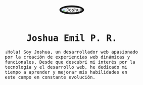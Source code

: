 
<!DOCTYPE html>
<html lang="es">
<head>
     <link rel='stylesheet' href='style.css' />
</head>
<style>
    .body{
        margin:0;
        padding:0;
        font-family: monospace;
        box-sizing: border-box;
    }
    .body div{
        display:flex;
        justify-content: center;
        align-items: center;
        flex-flow: column;
        padding: 20px;
    }
    .img{
        max-height:300px;
        max-width:300px;
        border: solid 6px;
        border-radius:100%;
    }
</style>
<body>
    <div class='body'>
        <div clas='container'>
            <img class='img' src='https://i.postimg.cc/tTfhp4Xy/hq4wnaacj8g41mjn3a5nsuzrdp0a.png' alt='Joshua'/>
            <div>
                <h1>Joshua Emil P. R.</h1>
                 <span>¡Hola! Soy Joshua, un desarrollador web apasionado por la creación de experiencias web dinámicas y funcionales. Desde que descubrí mi interés por la tecnología y el desarrollo web, he dedicado mi tiempo a aprender y mejorar mis habilidades en este campo en constante evolución.</span>
            </div>
        </div>
    </div>
    
</body>
</html>
